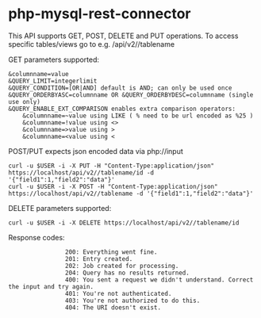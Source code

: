 # php-mysql-rest-connector

This API supports GET, POST, DELETE and PUT operations.
To access specific tables/views go to e.g. /api/v2//tablename

GET parameters supported:
```
&columnname=value
&QUERY_LIMIT=integerlimit
&QUERY_CONDITION=[OR|AND] default is AND; can only be used once
&QUERY_ORDERBYASC=columnname OR &QUERY_ORDERBYDESC=columnname (single use only)
&QUERY_ENABLE_EXT_COMPARISON enables extra comparison operators:
    &columnname=~value using LIKE ( % need to be url encoded as %25 )
    &columnname=!value using <>
    &columnname=>value using > 
    &columnname=<value using <        
```
POST/PUT expects json encoded data via php://input
```
curl -u $USER -i -X PUT -H "Content-Type:application/json" https://localhost/api/v2//tablename/id -d '{"field1":1,"field2":"data"}'
curl -u $USER -i -X POST -H "Content-Type:application/json" https://localhost/api/v2//tablename -d '{"field1":1,"field2":"data"}'
```       

DELETE parameters supported:
```
curl -u $USER -i -X DELETE https://localhost/api/v2//tablename/id
```       

Response codes:
```
                200: Everything went fine.
                201: Entry created.
                202: Job created for processing.
                204: Query has no results returned.
                400: You sent a request we didn't understand. Correct the input and try again.
                401: You're not authenticated.
                403: You're not authorized to do this.
                404: The URI doesn't exist.
```         
